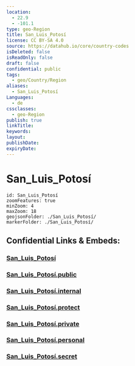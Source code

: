 ```yaml
---
location:
  - 22.9
  - -101.1
type: geo-Region
title: San_Luis_Potosí
license: CC BY-SA 4.0
source: https://datahub.io/core/country-codes
isDeleted: false
isReadOnly: false
draft: false
confidential: public
tags:
  - geo/Country/Region
aliases:
  - San_Luis_Potosí
Languages:
  - de
cssclasses:
  - geo-Region
publish: true
linkTitle:
keywords:
layout:
publishDate:
expiryDate:
---
```


# San_Luis_Potosí

```leaflet
id: San_Luis_Potosí
zoomFeatures: true 
minZoom: 4 
maxZoom: 18
geojsonFolder: ./San_Luis_Potosí/
markerFolder: ./San_Luis_Potosí/
```


## Confidential Links & Embeds: 

### [San_Luis_Potosí](/_Standards/Earth/Continent/America~Central/Mexico/States~Mexico/San_Luis_Potosí.md) 

### [San_Luis_Potosí.public](/_public/Earth/Continent/America~Central/Mexico/States~Mexico/San_Luis_Potosí.public.md) 

### [San_Luis_Potosí.internal](/_internal/Earth/Continent/America~Central/Mexico/States~Mexico/San_Luis_Potosí.internal.md) 

### [San_Luis_Potosí.protect](/_protect/Earth/Continent/America~Central/Mexico/States~Mexico/San_Luis_Potosí.protect.md) 

### [San_Luis_Potosí.private](/_private/Earth/Continent/America~Central/Mexico/States~Mexico/San_Luis_Potosí.private.md) 

### [San_Luis_Potosí.personal](/_personal/Earth/Continent/America~Central/Mexico/States~Mexico/San_Luis_Potosí.personal.md) 

### [San_Luis_Potosí.secret](/_secret/Earth/Continent/America~Central/Mexico/States~Mexico/San_Luis_Potosí.secret.md)

